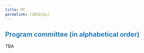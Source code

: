 ```yaml
---
title: PC
permalink: /2022/pc/
---
```


## <span style="color:#267CB9"> Program committee (in alphabetical order) </span>
  
TBA
